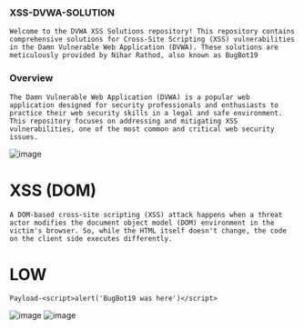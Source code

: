 ### XSS-DVWA-SOLUTION
``` Welcome to the DVWA XSS Solutions repository! This repository contains comprehensive solutions for Cross-Site Scripting (XSS) vulnerabilities in the Damn Vulnerable Web Application (DVWA). These solutions are meticulously provided by Nihar Rathod, also known as BugBot19 ```

### Overview
```The Damn Vulnerable Web Application (DVWA) is a popular web application designed for security professionals and enthusiasts to practice their web security skills in a legal and safe environment. This repository focuses on addressing and mitigating XSS vulnerabilities, one of the most common and critical web security issues.```

![image](https://github.com/kashrathod19/XSS-DVWA-SOLUTION/assets/54115061/949deaaa-2f13-4bb8-b2fd-6dfe8af11e02)

# XSS (DOM) 
```A DOM-based cross-site scripting (XSS) attack happens when a threat actor modifies the document object model (DOM) environment in the victim's browser. So, while the HTML itself doesn't change, the code on the client side executes differently.```
# LOW 
```Payload-<script>alert('BugBot19 was here')</script>```

![image](https://github.com/kashrathod19/XSS-DVWA-SOLUTION/assets/54115061/b2e8392c-5c65-4d06-ab00-6385f0afbc15)
![image](https://github.com/kashrathod19/XSS-DVWA-SOLUTION/assets/54115061/11ef8741-004e-45b1-bcfe-2d66d0b7c175)
